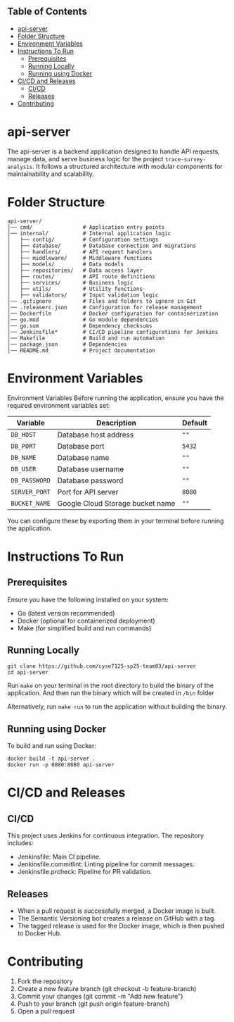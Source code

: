 ## Table of Contents
- [api-server](#api-server)
- [Folder Structure](#folder-structure)
- [Environment Variables](#environment-variables)
- [Instructions To Run](#instructions-to-run)
  - [Prerequisites](#prerequisites)
  - [Running Locally](#running-locally)
  - [Running using Docker](#running-using-docker)
- [CI/CD and Releases](#cicd-and-releases)
  - [CI/CD](#cicd)
  - [Releases](#releases)
- [Contributing](#contributing)

# api-server
The api-server is a backend application designed to handle API requests, manage data, and serve business logic for the project `trace-survey-analysis`. It follows a structured architecture with modular components for maintainability and scalability.

# Folder Structure
```
api-server/
│── cmd/                # Application entry points
│── internal/           # Internal application logic
│   ├── config/         # Configuration settings
│   ├── database/       # Database connection and migrations
│   ├── handlers/       # API request handlers
│   ├── middleware/     # Middleware functions
│   ├── models/         # Data models
│   ├── repositories/   # Data access layer
│   ├── routes/         # API route definitions
│   ├── services/       # Business logic
│   ├── utils/          # Utility functions
│   ├── validators/     # Input validation logic
│── .gitignore          # Files and folders to ignore in Git
│── .releaserc.json     # Configuration for release management
│── Dockerfile          # Docker configuration for containerization
│── go.mod              # Go module dependencies
│── go.sum              # Dependency checksums
│── Jenkinsfile*        # CI/CD pipeline configurations for Jenkins
│── Makefile            # Build and run automation
│── package.json        # Dependencies
│── README.md           # Project documentation

```

# Environment Variables
Environment Variables
Before running the application, ensure you have the required environment variables set:

| Variable      | Description                            | Default  |
|--------------|----------------------------------------|----------|
| `DB_HOST`    | Database host address                 | `""`     |
| `DB_PORT`    | Database port                         | `5432`   |
| `DB_NAME`    | Database name                         | `""`     |
| `DB_USER`    | Database username                     | `""`     |
| `DB_PASSWORD` | Database password                   | `""`     |
| `SERVER_PORT` | Port for API server                  | `8080`   |
| `BUCKET_NAME` | Google Cloud Storage bucket name    | `""`     |

You can configure these by exporting them in your terminal before running the application.

# Instructions To Run
## Prerequisites
  Ensure you have the following installed on your system:

- Go (latest version recommended)
- Docker (optional for containerized deployment)
- Make (for simplified build and run commands)

## Running Locally
```
git clone https://github.com/cyse7125-sp25-team03/api-server
cd api-server
```
Run ```make``` on your terminal in the root directory to build the binary of the application. And then run the binary which will be created in `/bin` folder

Alternatively, run ```make run``` to run the application without building the binary.

## Running using Docker
To build and run using Docker:
```
docker build -t api-server .
docker run -p 8080:8080 api-server
```

# CI/CD and Releases

## CI/CD
This project uses Jenkins for continuous integration. The repository includes:

- Jenkinsfile: Main CI pipeline.
- Jenkinsfile.commitlint: Linting pipeline for commit messages.
- Jenkinsfile.prcheck: Pipeline for PR validation.

## Releases
- When a pull request is successfully merged, a Docker image is built.
- The Semantic Versioning bot creates a release on GitHub with a tag.
- The tagged release is used for the Docker image, which is then pushed to Docker Hub.

# Contributing
1. Fork the repository
2. Create a new feature branch (git checkout -b feature-branch)
3. Commit your changes (git commit -m "Add new feature")
4. Push to your branch (git push origin feature-branch)
5. Open a pull request